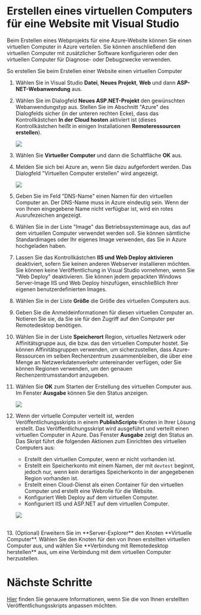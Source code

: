 ﻿<properties 
	pageTitle="Erstellen eines virtuellen Computers für ein Webprojekt mit Visual Studio" 
	description="Erstellen eines virtuellen Computers für eine Website" 
	services="virtual-machines" 
	documentationCenter="" 
	authors="kempb" 
	manager="douge" 
	editor="tglee"/>

<tags 
	ms.service="virtual-machines" 
	ms.workload="infrastructure-services" 
	ms.tgt_pltfrm="vm-multiple" 
	ms.devlang="dotnet" 
	ms.topic="article" 
	ms.date="02/02/2015" 
	ms.author="kempb"/>

# Erstellen eines virtuellen Computers für eine Website mit Visual Studio

Beim Erstellen eines Webprojekts für eine Azure-Website können Sie einen virtuellen Computer in Azure verteilen. Sie können anschließend den virtuellen Computer mit zusätzlicher Software konfigurieren oder den virtuellen Computer für Diagnose- oder Debugzwecke verwenden.

So erstellen Sie beim Erstellen einer Website einen virtuellen Computer

1. Wählen Sie in Visual Studio **Datei**, **Neues Projekt**, **Web** und dann **ASP-NET-Webanwendung** aus.
2. Wählen Sie im Dialogfeld **Neues ASP.NET-Projekt** den gewünschten Webanwendungstyp aus. Stellen Sie im Abschnitt "Azure" des Dialogfelds sicher (in der unteren rechten Ecke), dass das Kontrollkästchen **In der Cloud hosten** aktiviert ist (dieses Kontrollkästchen heißt in einigen Installationen **Remoteressourcen erstellen**).

	![][0]

3. Wählen Sie **Virtueller Computer** und dann die Schaltfläche **OK** aus.
4. Melden Sie sich bei Azure an, wenn Sie dazu aufgefordert werden. Das Dialogfeld "Virtuellen Computer erstellen" wird angezeigt.

	![][2]

5. Geben Sie im Feld "DNS-Name" einen Namen für den virtuellen Computer an. Der DNS-Name muss in Azure eindeutig sein. Wenn der von Ihnen eingegebene Name nicht verfügbar ist, wird ein rotes Ausrufezeichen angezeigt.
6. Wählen Sie in der Liste "Image" das Betriebssystemimage aus, das auf dem virtuellen Computer verwendet werden soll. Sie können sämtliche Standardimages oder Ihr eigenes Image verwenden, das Sie in Azure hochgeladen haben.
7. Lassen Sie das Kontrollkästchen **IIS und Web Deploy aktivieren** deaktiviert, sofern Sie keinen anderen Webserver installieren möchten. Sie können keine Veröffentlichung in Visual Studio vornehmen, wenn Sie "Web Deploy" deaktivieren. Sie können jedem gepackten Windows Server-Image IIS und Web Deploy hinzufügen, einschließlich Ihrer eigenen benutzerdefinierten Images.
8. Wählen Sie in der Liste **Größe** die Größe des virtuellen Computers aus.
9. Geben Sie die Anmeldeinformationen für diesen virtuellen Computer an. Notieren Sie sie, da Sie sie für den Zugriff auf den Computer per Remotedesktop benötigen.
10. Wählen Sie in der Liste **Speicherort** Region, virtuelles Netzwerk oder Affinitätsgruppe aus, die bzw. das den virtuellen Computer hostet. Sie können Affinitätsgruppen verwenden, um sicherzustellen, dass Azure-Ressourcen im selben Rechenzentrum zusammenbleiben, die über eine Menge an Netzwerkdatenverkehr untereinander verfügen, oder Sie können Regionen verwenden, um den genauen Rechenzentrumsstandort anzugeben.
11. Wählen Sie **OK** zum Starten der Erstellung des virtuellen Computer aus. Im Fenster **Ausgabe** können Sie den Status anzeigen.

	![][3]

12. Wenn der virtuelle Computer verteilt ist, werden Veröffentlichungsskripts in einem **PublishScripts**-Knoten in Ihrer Lösung erstellt. Das Veröffentlichungsskript wird ausgeführt und verteilt einen virtuellen Computer in Azure. Das Fenster **Ausgabe** zeigt den Status an. Das Skript führt die folgenden Aktionen zum Einrichten des virtuellen Computers aus:

	* Erstellt den virtuellen Computer, wenn er nicht vorhanden ist.
	* Erstellt ein Speicherkonto mit einem Namen, der mit  `devtest` beginnt, jedoch nur, wenn kein derartiges Speicherkonto in der angegebenen Region vorhanden ist.
	* Erstellt einen Cloud-Dienst als einen Container für den virtuellen Computer und erstellt eine Webrolle für die Website.
	* Konfiguriert Web Deploy auf dem virtuellen Computer.
	* Konfiguriert IIS und ASP.NET auf dem virtuellen Computer.

	![][4]

<br/>
13. (Optional) Erweitern Sie im **Server-Explorer** den Knoten **Virtuelle Computer**. Wählen Sie den Knoten für den von Ihnen erstellten virtuellen Computer aus, und wählen Sie **Verbindung mit Remotedesktop herstellen** aus, um eine Verbindung mit dem virtuellen Computer herzustellen.

# Nächste Schritte

[Hier](http://msdn.microsoft.com/library/dn642480.aspx) finden Sie genauere Informationen, wenn Sie die von Ihnen erstellten Veröffentlichungsskripts anpassen möchten.

[0]: ./media/dotnet-visual-studio-create-virtual-machine/CreateVM_NewProject.PNG
[1]: ./media/dotnet-visual-studio-create-virtual-machine/CreateVM_SignIn.PNG
[2]: ./media/dotnet-visual-studio-create-virtual-machine/CreateVM_CreateVM.PNG
[3]: ./media/dotnet-visual-studio-create-virtual-machine/CreateVM_Provisioning.png
[4]: ./media/dotnet-visual-studio-create-virtual-machine/CreateVM_SolutionExplorer.png

<!--HONumber=45--> 
